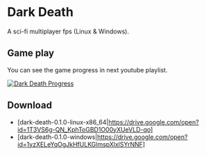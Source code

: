# Dark Death

A sci-fi multiplayer fps (Linux & Windows).

## Game play

You can see the game progress in next youtube playlist. 

[![Dark Death Progress](http://img.youtube.com/vi/w9zjnGgVsZk/0.jpg)](https://www.youtube.com/playlist?list=PLcUKhWwmWVPHpVO0qTNTxEtt8QSWgM-1q "Click to view Dark Death progress")

## Download

* [dark-death-0.1.0-linux-x86_64|https://drive.google.com/open?id=1T3VS6g-QN_KphToGBD1O00yXUeVLD-qo]
* [dark-death-0.1.0-windows|https://drive.google.com/open?id=1yzXELeYqOgJkHfULKGlmspXlxlSYrNNF]
